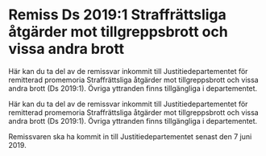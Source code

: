 # Remiss Ds 2019:1 Straffrättsliga åtgärder mot tillgreppsbrott och vissa andra brott

Här kan du ta del av de remissvar inkommit till Justitiedepartementet för remitterad promemoria Straffrättsliga åtgärder mot tillgreppsbrott och vissa andra brott (Ds 2019:1). Övriga yttranden finns tillgängliga i departementet.

Här kan du ta del av de remissvar inkommit till Justitiedepartementet för remitterad promemoria Straffrättsliga åtgärder mot tillgreppsbrott och vissa andra brott (Ds 2019:1). Övriga yttranden finns tillgängliga i departementet.

Remissvaren ska ha kommit in till Justitiedepartementet senast den 7 juni 2019.
